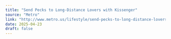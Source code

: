 ```yaml
---
title: "Send Pecks to Long-Distance Lovers with Kissenger"
source: "Metro"
link: "http://www.metro.us/lifestyle/send-pecks-to-long-distance-lovers-with-kissenger/zsJqaj---mTAkApxzh7VXI/"
date: 2025-04-23
draft: false
---
```


